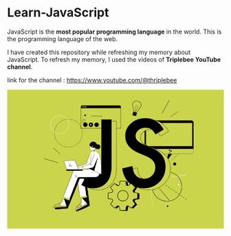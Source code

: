 # Learn-JavaScript

JavaScript is the <b>most popular programming language</b> in the world. This is the programming language of the web. 

I have created this repository while refreshing my memory about JavaScript. To refresh my memory, I used the videos of <b>Triplebee YouTube channel</b>.

link for the channel : <a href="https://www.youtube.com/@thriplebee">https://www.youtube.com/@thriplebee</a>

<img src="./img/1.png" alt="image" width="1200px">
